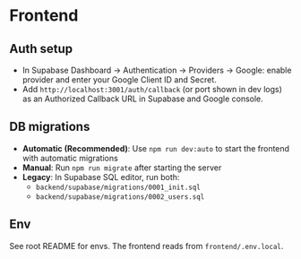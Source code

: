 # Frontend

## Auth setup
- In Supabase Dashboard → Authentication → Providers → Google: enable provider and enter your Google Client ID and Secret.
- Add `http://localhost:3001/auth/callback` (or port shown in dev logs) as an Authorized Callback URL in Supabase and Google console.

## DB migrations
- **Automatic (Recommended)**: Use `npm run dev:auto` to start the frontend with automatic migrations
- **Manual**: Run `npm run migrate` after starting the server
- **Legacy**: In Supabase SQL editor, run both:
  - `backend/supabase/migrations/0001_init.sql`
  - `backend/supabase/migrations/0002_users.sql`

## Env
See root README for envs. The frontend reads from `frontend/.env.local`.
